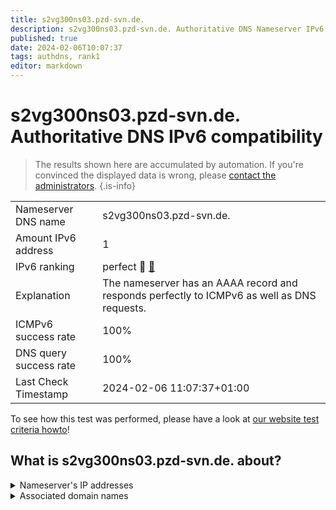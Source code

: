 ```yaml
---
title: s2vg300ns03.pzd-svn.de.
description: s2vg300ns03.pzd-svn.de. Authoritative DNS Nameserver IPv6 compatibility
published: true
date: 2024-02-06T10:07:37
tags: authdns, rank1
editor: markdown
---
```


# s2vg300ns03.pzd-svn.de. Authoritative DNS IPv6 compatibility

> The results shown here are accumulated by automation. If you're convinced the displayed data is wrong, please [contact the administrators](/howto/chat). 
{.is-info}




|   |   |
| - | - |
| Nameserver DNS name | s2vg300ns03.pzd-svn.de.
| Amount IPv6 address | 1
| IPv6 ranking | perfect :1st_place_medal: [🔗](/howto/ranking) |
| Explanation | The nameserver has an AAAA record and responds perfectly to ICMPv6 as well as DNS requests. |
| ICMPv6 success rate | 100%|
| DNS query success rate | 100% |
| Last Check Timestamp | 2024-02-06 11:07:37+01:00 |

To see how this test was performed, please have a look at [our website test criteria howto](/howto/testcriteria/authdns)!


## What is s2vg300ns03.pzd-svn.de. about?




<details>
<summary>Nameserver's IP addresses</summary>

2a02:101c:1800:1300::12

</details>



<details>
<summary>Associated domain names</summary>

www.sachsen.de

</details>
